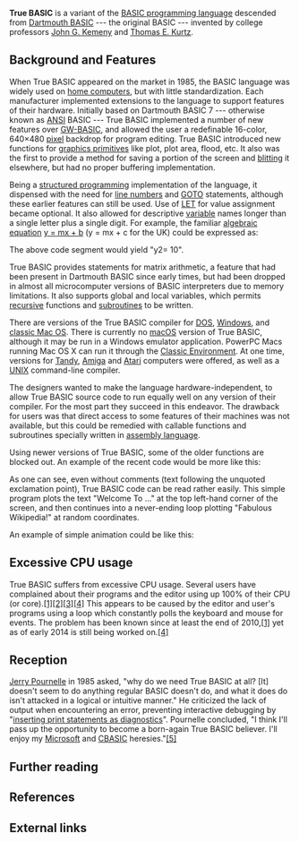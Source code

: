 **True BASIC** is a variant of the [BASIC programming language][0] descended from [Dartmouth BASIC][1] --- the original BASIC --- invented by college professors [John G. Kemeny][2] and [Thomas E. Kurtz][3].

## Background and Features

When True BASIC appeared on the market in 1985, the BASIC language was widely used on [home computers][4], but with little standardization. Each manufacturer implemented extensions to the language to support features of their hardware. Initially based on Dartmouth BASIC 7 --- otherwise known as [ANSI][5] BASIC --- True BASIC implemented a number of new features over [GW-BASIC][6], and allowed the user a redefinable 16-color, 640×480 [pixel][7] backdrop for program editing. True BASIC introduced new functions for [graphics primitives][8] like plot, plot area, flood, etc. It also was the first to provide a method for saving a portion of the screen and [blitting][9] it elsewhere, but had no proper buffering implementation.

Being a [structured programming][10] implementation of the language, it dispensed with the need for [line numbers][11] and [GOTO][12] statements, although these earlier features can still be used. Use of [LET][13] for value assignment became optional. It also allowed for descriptive [variable][14] names longer than a single letter plus a single digit. For example, the familiar [algebraic equation][15] [y = mx + b][16] (y = mx + c for the UK) could be expressed as:

The above code segment would yield "y2= 10".

True BASIC provides statements for matrix arithmetic, a feature that had been present in Dartmouth BASIC since early times, but had been dropped in almost all microcomputer versions of BASIC interpreters due to memory limitations. It also supports global and local variables, which permits [recursive][17] functions and [subroutines][18] to be written.

There are versions of the True BASIC compiler for [DOS][19], [Windows][20], and [classic Mac OS][21]. There is currently no [macOS][22] version of True BASIC, although it may be run in a Windows emulator application. PowerPC Macs running Mac OS X can run it through the [Classic Environment][23]. At one time, versions for [Tandy][24], [Amiga][25] and [Atari][26] computers were offered, as well as a [UNIX][27] command-line compiler.

The designers wanted to make the language hardware-independent, to allow True BASIC source code to run equally well on any version of their compiler. For the most part they succeed in this endeavor. The drawback for users was that direct access to some features of their machines was not available, but this could be remedied with callable functions and subroutines specially written in [assembly language][28].

Using newer versions of True BASIC, some of the older functions are blocked out. An example of the recent code would be more like this:

As one can see, even without comments (text following the unquoted exclamation point), True BASIC code can be read rather easily. This simple program plots the text "Welcome To ..." at the top left-hand corner of the screen, and then continues into a never-ending loop plotting "Fabulous Wikipedia!" at random coordinates.

An example of simple animation could be like this:

## Excessive CPU usage

True BASIC suffers from excessive CPU usage. Several users have complained about their programs and the editor using up 100% of their CPU (or core).[\[1\]][29][\[2\]][30][\[3\]][31][\[4\]][32] This appears to be caused by the editor and user's programs using a loop which constantly polls the keyboard and mouse for events. The problem has been known since at least the end of 2010,[\[1\]][29] yet as of early 2014 is still being worked on.[\[4\]][32]

## Reception

[Jerry Pournelle][33] in 1985 asked, "why do we need True BASIC at all? \[It\] doesn't seem to do anything regular BASIC doesn't do, and what it does do isn't attacked in a logical or intuitive manner." He criticized the lack of output when encountering an error, preventing interactive debugging by "[inserting print statements as diagnostics][34]". Pournelle concluded, "I think I'll pass up the opportunity to become a born-again True BASIC believer. I'll enjoy my [Microsoft][35] and [CBASIC][36] heresies."[\[5\]][37]

## Further reading

## References

## External links

[0]: /wiki/BASIC "BASIC"
[1]: /wiki/Dartmouth_BASIC "Dartmouth BASIC"
[2]: /wiki/John_George_Kemeny "John George Kemeny"
[3]: /wiki/Thomas_Eugene_Kurtz "Thomas Eugene Kurtz"
[4]: /wiki/Home_computers "Home computers"
[5]: /wiki/ANSI "ANSI"
[6]: /wiki/GW-BASIC "GW-BASIC"
[7]: /wiki/Pixel "Pixel"
[8]: /wiki/Graphics_primitive "Graphics primitive"
[9]: /wiki/BitBLT "BitBLT"
[10]: /wiki/Structured_programming "Structured programming"
[11]: /wiki/Line_number "Line number"
[12]: /wiki/Goto "Goto"
[13]: /wiki/Assignment_(computer_science) "Assignment (computer science)"
[14]: /wiki/Variable_(computer_science) "Variable (computer science)"
[15]: /wiki/Algebraic_equation "Algebraic equation"
[16]: /wiki/Y_%3D_mx_%2B_b "Y = mx + b"
[17]: /wiki/Recursion#Functional_recursion "Recursion"
[18]: /wiki/Subroutine "Subroutine"
[19]: /wiki/DOS "DOS"
[20]: /wiki/Microsoft_Windows "Microsoft Windows"
[21]: /wiki/Classic_Mac_OS "Classic Mac OS"
[22]: /wiki/MacOS "MacOS"
[23]: /wiki/Classic_Environment "Classic Environment"
[24]: /wiki/TRS-80_Color_Computer "TRS-80 Color Computer"
[25]: /wiki/Amiga "Amiga"
[26]: /wiki/Atari "Atari"
[27]: /wiki/UNIX "UNIX"
[28]: /wiki/Assembly_language "Assembly language"
[29]: #cite_note-FirstComplaint-1
[30]: #cite_note-2
[31]: #cite_note-3
[32]: #cite_note-LastComplaint-4
[33]: /wiki/Jerry_Pournelle "Jerry Pournelle"
[34]: /wiki/Breakpoint "Breakpoint"
[35]: /wiki/Microsoft_BASIC "Microsoft BASIC"
[36]: /wiki/CBASIC "CBASIC"
[37]: #cite_note-pournelle198509-5